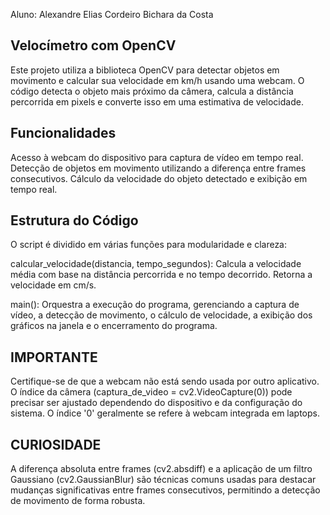 Aluno: Alexandre Elias Cordeiro Bichara da Costa

## Velocímetro com OpenCV

Este projeto utiliza a biblioteca OpenCV para detectar objetos em movimento e calcular sua velocidade em km/h usando uma webcam. O código detecta o objeto mais próximo da câmera, calcula a distância percorrida em pixels e converte isso em uma estimativa de velocidade.

## Funcionalidades

Acesso à webcam do dispositivo para captura de vídeo em tempo real.
Detecção de objetos em movimento utilizando a diferença entre frames consecutivos.
Cálculo da velocidade do objeto detectado e exibição em tempo real.

## Estrutura do Código

O script é dividido em várias funções para modularidade e clareza:

calcular_velocidade(distancia, tempo_segundos): Calcula a velocidade média com base na distância percorrida e no tempo decorrido. Retorna a velocidade em cm/s.

main(): Orquestra a execução do programa, gerenciando a captura de vídeo, a detecção de movimento, o cálculo de velocidade, a exibição dos gráficos na janela e o encerramento do programa.

## IMPORTANTE

Certifique-se de que a webcam não está sendo usada por outro aplicativo.
O índice da câmera (captura_de_video = cv2.VideoCapture(0)) pode precisar ser ajustado dependendo do dispositivo e da configuração do sistema. O índice '0' geralmente se refere à webcam integrada em laptops.

## CURIOSIDADE

A diferença absoluta entre frames (cv2.absdiff) e a aplicação de um filtro Gaussiano (cv2.GaussianBlur) são técnicas comuns usadas para destacar mudanças significativas entre frames consecutivos, permitindo a detecção de movimento de forma robusta.